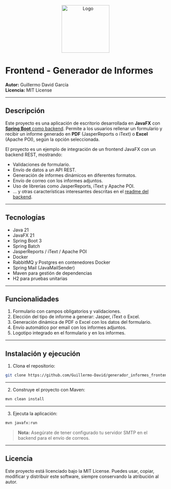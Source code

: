 <p align="center">
  <img src="https://github.com/user-attachments/assets/f86d4e14-c8cc-4659-b1f5-0c551941902b" alt="Logo" width="150"/>
</p>

# Frontend - Generador de Informes

**Autor:** Guillermo David García  
**Licencia:** MIT License

---

## Descripción

Este proyecto es una aplicación de escritorio desarrollada en **JavaFX** con [**Spring Boot** como backend](https://github.com/Guillermo-David/generador_informes_backend). Permite a los usuarios rellenar un formulario y recibir un informe generado en **PDF** (JasperReports o iText) o **Excel** (Apache POI), según la opción seleccionada.  

El proyecto es un ejemplo de integración de un frontend JavaFX con un backend REST, mostrando:  
- Validaciones de formulario.  
- Envío de datos a un API REST.  
- Generación de informes dinámicos en diferentes formatos.  
- Envío de correo con los informes adjuntos.  
- Uso de librerías como JasperReports, iText y Apache POI.  
- ... y otras características interesantes descritas en el [readme del backend](https://github.com/Guillermo-David/generador_informes_backend/blob/master/README.md).

---

## Tecnologías

- Java 21
- JavaFX 21
- Spring Boot 3
- Spring Batch
- JasperReports / iText / Apache POI
- Docker
- RabbitMQ y Postgres en contenedores Docker
- Spring Mail (JavaMailSender)
- Maven para gestión de dependencias
- H2 para pruebas unitarias

---

## Funcionalidades

1. Formulario con campos obligatorios y validaciones.  
2. Elección del tipo de informe a generar: Jasper, iText o Excel.  
3. Generación dinámica de PDF o Excel con los datos del formulario.  
4. Envío automático por email con los informes adjuntos.  
5. Logotipo integrado en el formulario y en los informes.

---

## Instalación y ejecución

1. Clona el repositorio:
```bash
git clone https://github.com/Guillermo-David/generador_informes_frontend.git
```
---
2. Construye el proyecto con Maven:
```bash
mvn clean install
```
---
3. Ejecuta la aplicación:
```bash
mvn javafx:run
```
> **Nota:** Asegúrate de tener configurado tu servidor SMTP en el backend para el envío de correos.
---
## Licencia
Este proyecto está licenciado bajo la MIT License. Puedes usar, copiar, modificar y distribuir este software, siempre conservando la atribución al autor.

